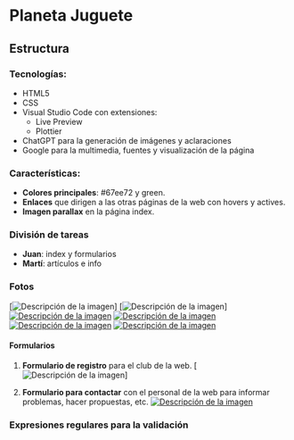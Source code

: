 # Planeta Juguete

## Estructura

### Tecnologías:
- HTML5
- CSS
- Visual Studio Code con extensiones:
  - Live Preview
  - Plottier
- ChatGPT para la generación de imágenes y aclaraciones
- Google para la multimedia, fuentes y visualización de la página

### Características:
- **Colores principales**: #67ee72 y green.
- **Enlaces** que dirigen a las otras páginas de la web con hovers y actives.
- **Imagen parallax** en la página index.

### División de tareas
- **Juan**: index y formularios
- **Martí**: artículos e info

### Fotos
[![Descripción de la imagen]()]
[![Descripción de la imagen](https://www.example.com/imagen.jpg)]
[![Descripción de la imagen](https://www.example.com/imagen.jpg)](https://www.example.com)
[![Descripción de la imagen](https://www.example.com/imagen.jpg)](https://www.example.com)
[![Descripción de la imagen](https://www.example.com/imagen.jpg)](https://www.example.com)
[![Descripción de la imagen](https://www.example.com/imagen.jpg)](https://www.example.com)

#### Formularios
1. **Formulario de registro** para el club de la web.
[![Descripción de la imagen](imageneREADME/imagenREADME1.png)]

2. **Formulario para contactar** con el personal de la web para informar problemas, hacer propuestas, etc.
[![Descripción de la imagen](https://www.example.com/imagen.jpg)](https://www.example.com)

### Expresiones regulares para la validación


